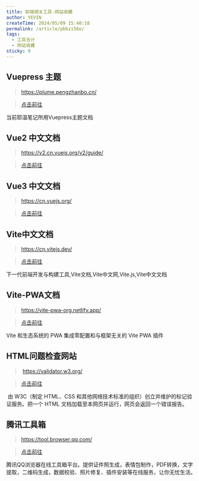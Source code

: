 ```yaml
---
title: 前端相关工具-网站收藏
author: YEVIN
createTime: 2024/05/09 15:40:18
permalink: /article/pbbzi56o/
tags:
  - 工具合计
  - 网站收藏
sticky: 9
---
```

## Vuepress 主题

>  https://plume.pengzhanbo.cn/   

>  [点击前往](https://plume.pengzhanbo.cn/)

当前耶温笔记所用Vuepress主题文档

## Vue2 中文文档

> https://v2.cn.vuejs.org/v2/guide/

> [点击前往](https://v2.cn.vuejs.org/v2/guide/)

## Vue3 中文文档

> https://cn.vuejs.org/

> [点击前往](https://cn.vuejs.org/)

## Vite中文文档
> https://cn.vitejs.dev/

> [点击前往](https://cn.vitejs.dev/)

下一代前端开发与构建工具,Vite文档,Vite中文网,Vite.js,Vite中文文档

## Vite-PWA文档
> https://vite-pwa-org.netlify.app/

> [点击前往](https://vite-pwa-org.netlify.app/)

Vite 和生态系统的 PWA 集成零配置和与框架无关的 Vite PWA 插件

## HTML问题检查网站

> ​	https://validator.w3.org/

> [点击前往](https://validator.w3.org/)

​	由 W3C（制定 HTML、CSS 和其他网络技术标准的组织）创立并维护的标记验证服务。把一个 HTML 文档加载至本网页并运行，网页会返回一个错误报告。

## 腾讯工具箱
> https://tool.browser.qq.com/

> [点击前往](https://tool.browser.qq.com/)

腾讯QQ浏览器在线工具箱平台。提供证件照生成，表情包制作，PDF转换，文字提取，二维码生成，数据校验、照片修复、插件安装等在线服务，让你无忧生活。